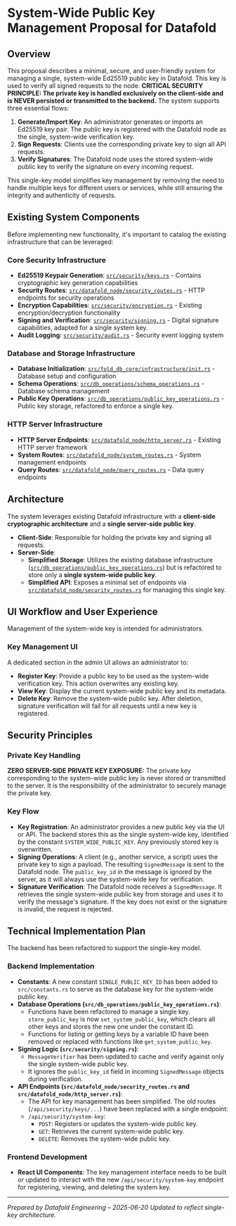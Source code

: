# System-Wide Public Key Management Proposal for Datafold

## Overview

This proposal describes a minimal, secure, and user-friendly system for managing a single, system-wide Ed25519 public key in Datafold. This key is used to verify all signed requests to the node. **CRITICAL SECURITY PRINCIPLE: The private key is handled exclusively on the client-side and is NEVER persisted or transmitted to the backend.** The system supports three essential flows:

1.  **Generate/Import Key**: An administrator generates or imports an Ed25519 key pair. The public key is registered with the Datafold node as the single, system-wide verification key.
2.  **Sign Requests**: Clients use the corresponding private key to sign all API requests.
3.  **Verify Signatures**: The Datafold node uses the stored system-wide public key to verify the signature on every incoming request.

This single-key model simplifies key management by removing the need to handle multiple keys for different users or services, while still ensuring the integrity and authenticity of requests.

## Existing System Components

Before implementing new functionality, it's important to catalog the existing infrastructure that can be leveraged:

### Core Security Infrastructure
- **Ed25519 Keypair Generation**: [`src/security/keys.rs`](src/security/keys.rs:18) - Contains cryptographic key generation capabilities
- **Security Routes**: [`src/datafold_node/security_routes.rs`](src/datafold_node/security_routes.rs:1) - HTTP endpoints for security operations
- **Encryption Capabilities**: [`src/security/encryption.rs`](src/security/encryption.rs:1) - Existing encryption/decryption functionality
- **Signing and Verification**: [`src/security/signing.rs`](src/security/signing.rs:1) - Digital signature capabilities, adapted for a single system key.
- **Audit Logging**: [`src/security/audit.rs`](src/security/audit.rs:1) - Security event logging system

### Database and Storage Infrastructure
- **Database Initialization**: [`src/fold_db_core/infrastructure/init.rs`](src/fold_db_core/infrastructure/init.rs:1) - Database setup and configuration
- **Schema Operations**: [`src/db_operations/schema_operations.rs`](src/db_operations/schema_operations.rs) - Database schema management
- **Public Key Operations**: [`src/db_operations/public_key_operations.rs`](src/db_operations/public_key_operations.rs) - Public key storage, refactored to enforce a single key.

### HTTP Server Infrastructure
- **HTTP Server Endpoints**: [`src/datafold_node/http_server.rs`](src/datafold_node/http_server.rs:1) - Existing HTTP server framework
- **System Routes**: [`src/datafold_node/system_routes.rs`](src/datafold_node/system_routes.rs) - System management endpoints
- **Query Routes**: [`src/datafold_node/query_routes.rs`](src/datafold_node/query_routes.rs) - Data query endpoints

## Architecture

The system leverages existing Datafold infrastructure with a **client-side cryptographic architecture** and a **single server-side public key**.

-   **Client-Side**: Responsible for holding the private key and signing all requests.
-   **Server-Side**:
    -   **Simplified Storage**: Utilizes the existing database infrastructure ([`src/db_operations/public_key_operations.rs`](src/db_operations/public_key_operations.rs)) but is refactored to store only a **single system-wide public key**.
    -   **Simplified API**: Exposes a minimal set of endpoints via [`src/datafold_node/security_routes.rs`](src/datafold_node/security_routes.rs:1) for managing this single key.

## UI Workflow and User Experience

Management of the system-wide key is intended for administrators.

### Key Management UI
A dedicated section in the admin UI allows an administrator to:
-   **Register Key**: Provide a public key to be used as the system-wide verification key. This action overwrites any existing key.
-   **View Key**: Display the current system-wide public key and its metadata.
-   **Delete Key**: Remove the system-wide public key. After deletion, signature verification will fail for all requests until a new key is registered.

## Security Principles

### Private Key Handling
**ZERO SERVER-SIDE PRIVATE KEY EXPOSURE:** The private key corresponding to the system-wide public key is never stored or transmitted to the server. It is the responsibility of the administrator to securely manage the private key.

### Key Flow
-   **Key Registration**: An administrator provides a new public key via the UI or API. The backend stores this as the single system-wide key, identified by the constant `SYSTEM_WIDE_PUBLIC_KEY`. Any previously stored key is overwritten.
-   **Signing Operations**: A client (e.g., another service, a script) uses the private key to sign a payload. The resulting `SignedMessage` is sent to the Datafold node. The `public_key_id` in the message is ignored by the server, as it will always use the system-wide key for verification.
-   **Signature Verification**: The Datafold node receives a `SignedMessage`. It retrieves the single system-wide public key from storage and uses it to verify the message's signature. If the key does not exist or the signature is invalid, the request is rejected.

## Technical Implementation Plan

The backend has been refactored to support the single-key model.

### Backend Implementation
- **Constants**: A new constant `SINGLE_PUBLIC_KEY_ID` has been added to `src/constants.rs` to serve as the database key for the system-wide public key.
- **Database Operations (`src/db_operations/public_key_operations.rs`)**:
    -   Functions have been refactored to manage a single key. `store_public_key` is now `set_system_public_key`, which clears all other keys and stores the new one under the constant ID.
    -   Functions for listing or getting keys by a variable ID have been removed or replaced with functions like `get_system_public_key`.
- **Signing Logic (`src/security/signing.rs`)**:
    -   `MessageVerifier` has been updated to cache and verify against only the single system-wide public key.
    -   It ignores the `public_key_id` field in incoming `SignedMessage` objects during verification.
- **API Endpoints (`src/datafold_node/security_routes.rs` and `src/datafold_node/http_server.rs`)**:
    -   The API for key management has been simplified. The old routes (`/api/security/keys/...`) have been replaced with a single endpoint:
    -   `/api/security/system-key`:
        -   `POST`: Registers or updates the system-wide public key.
        -   `GET`: Retrieves the current system-wide public key.
        -   `DELETE`: Removes the system-wide public key.

### Frontend Development
-   **React UI Components**: The key management interface needs to be built or updated to interact with the new `/api/security/system-key` endpoint for registering, viewing, and deleting the system key.

---

*Prepared by Datafold Engineering – 2025-06-20*
*Updated to reflect single-key architecture.*